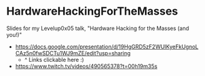 # HardwareHackingForTheMasses
Slides for my Levelup0x05 talk, "Hardware Hacking for the Masses (and you!)"

* https://docs.google.com/presentation/d/19HgGRD5zF2WUIKyeFkUgnoLCAz5n0fwSDCTu1WJ9mZE/edit?usp=sharing
  * ^ Links clickable here :)
* https://www.twitch.tv/videos/490565378?t=00h19m35s
